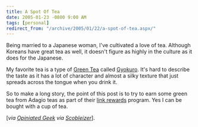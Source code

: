 ```yaml
---
title: A Spot Of Tea
date: 2005-01-23 -0800 9:00 AM
tags: [personal]
redirect_from: "/archive/2005/01/22/a-spot-of-tea.aspx/"
---
```


Being married to a Japanese woman, I've cultivated a love of tea.
Although Koreans have great tea as well, it doesn't figure as highly in
the culture as it does for the Japanese.

My favorite tea is a type of [Green Tea](http://www.adagio.com/green/)
called
[Gyokuro](http://www.adagio.com/green/gyokuro.html?SID=789387aa1185deeb87901f19a6b1dc16).
It's hard to describe the taste as it has a lot of character and almost
a silky texture that just spreads across the tongue when you drink it.

So to make a long story, the point of this post is to try to earn some
green tea from Adagio teas as part of their [link
rewards](http://www.adagio.com/pages/link_rewards.html) program. Yes I
can be bought with a cup of tea.

[*via [Opiniated
Geek](http://www.opinionatedgeek.com/Blog/blog.aspx?blogentry=00050) via
[Scobleizer](http://scobleizer.com/linkblog/archives/167)*].

